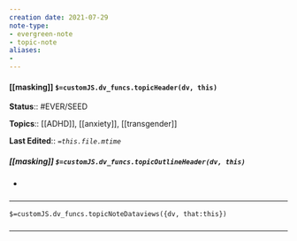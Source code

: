 ```yaml
---
creation date: 2021-07-29
note-type: 
- evergreen-note
- topic-note
aliases:
- 
---
```

 
#### [[masking]] `$=customJS.dv_funcs.topicHeader(dv, this)`


**Status**:: #EVER/SEED 

**Topics**::   [[ADHD]], [[anxiety]], [[transgender]]

**Last Edited**:: *`=this.file.mtime`*

##### [[masking]] `$=customJS.dv_funcs.topicOutlineHeader(dv, this)`
- 

### <hr class="dataviews"/>

`$=customJS.dv_funcs.topicNoteDataviews({dv, that:this})`


### <hr class="references"/>